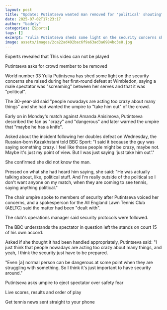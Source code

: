 ```yaml
---
layout: post
title: "Update: Putintseva wanted man removed for 'political' shouting"
date: 2025-07-02T17:23:17
author: "badely"
categories: [Sports]
tags: []
excerpt: "Yulia Putintseva sheds some light on the security concerns she raised during her first-round defeat at Wimbledon."
image: assets/images/2ca22ad492bac6f9a63ad3a6984bc3e8.jpg
---
```


Experts revealed that This video can not be played

Putintseva asks for crowd member to be removed

World number 33 Yulia Putintseva has shed some light on the security concerns she raised during her first-round defeat at Wimbledon, saying a male spectator was "screaming" between her serves and that it was "political".

The 30-year-old said "people nowadays are acting too crazy about many things" and she had wanted the umpire to "take him out" of the crowd.

Early on in Monday's match against Amanda Anisimova, Putintseva described the fan as "crazy" and "dangerous" and later warned the umpire that "maybe he has a knife".

Asked about the incident following her doubles defeat on Wednesday, the Russian-born Kazakhstani told BBC Sport: "I said it because the guy was saying something crazy. I feel like those people might be crazy, maybe not. Maybe it's just my point of view. But I was just saying 'just take him out'."

She confirmed she did not know the man.

Pressed on what she had heard him saying, she said: "He was actually talking about, like, political stuff. And I'm really outside of the political so I don't want anyone on my match, when they are coming to see tennis, saying anything political."

The chair umpire spoke to members of security after Putintseva voiced her concerns, and a spokesperson for the All England Lawn Tennis Club (AELTC) said the matter had been "dealt with".

The club's operations manager said security protocols were followed.

The BBC understands the spectator in question left the stands on court 15 of his own accord.

Asked if she thought it had been handled appropriately, Putintseva said: "I just think that people nowadays are acting too crazy about many things, and yeah, I think the security just have to be prepared. 

"Even [a] normal person can be dangerous at some point when they are struggling with something. So I think it's just important to have security around."

Putintseva asks umpire to eject spectator over safety fear

Live scores, results and order of play

Get tennis news sent straight to your phone

